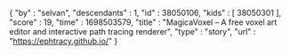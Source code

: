 {
  "by" : "selvan",
  "descendants" : 1,
  "id" : 38050106,
  "kids" : [ 38050301 ],
  "score" : 19,
  "time" : 1698503579,
  "title" : "MagicaVoxel – A free voxel art editor and interactive path tracing renderer",
  "type" : "story",
  "url" : "https://ephtracy.github.io/"
}
